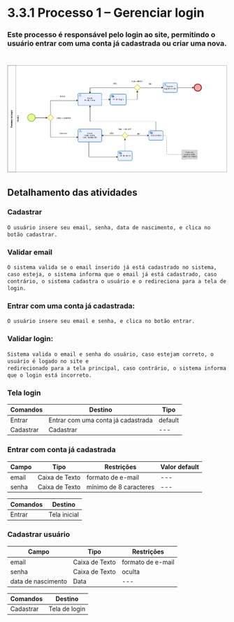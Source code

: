 # 3.3.1 Processo 1 – Gerenciar login

### Este processo é responsável pelo login ao site, permitindo o usuário entrar com uma conta já cadastrada ou criar uma nova.

#

![Exemplo de um Modelo BPMN do PROCESSO 1](../images/GerenciarLogin.png "Modelo BPMN do Processo 1.")

## Detalhamento das atividades

### **Cadastrar**

    O usuário insere seu email, senha, data de nascimento, e clica no botão cadastrar.

### **Validar email**

    O sistema valida se o email inserido já está cadastrado no sistema, caso esteja, o sistema informa que o email já está cadastrado, caso contrário, o sistema cadastra o usuário e o redireciona para a tela de login.

### **Entrar com uma conta já cadastrada:**

    O usuário insere seu email e senha, e clica no botão entrar.

### **Validar login:**

    Sistema valida o email e senha do usuário, caso estejam correto, o usuário é logado no site e 
    redirecionado para a tela principal, caso contrário, o sistema informa que o login está incorreto.

### **Tela login**

| **Comandos**         |  **Destino**                   | **Tipo**        |
| ---                  | ---                            | ---             |
| Entrar               | Entrar com uma conta já cadastrada            | default         |
| Cadastrar            | Cadastrar | ---             |

### **Entrar com conta já cadastrada**

| **Campo**       | **Tipo**         | **Restrições**          | **Valor default** |
| ---             | ---              | ---                     | ---               |
| email           | Caixa de Texto   | formato de e-mail       | ---               |
| senha           | Caixa de Texto   | mínimo de 8 caracteres  | ---               |

| **Comandos**         |  **Destino**                   |
| ---                  | ---                            | 
| Entrar               | Tela inicial            | 

### **Cadastrar usuário**

| **Campo**       | **Tipo**         | **Restrições**          |
| ---             | ---              | ---                     |
| email          | Caixa de Texto   | formato de e-mail           |
| senha           | Caixa de Texto   | oculta                  |
| data de nascimento   | Data             | ---                     |

| **Comandos**         |  **Destino**                   | 
| ---                  | ---                            | 
| Cadastrar        | Tela de login     | 